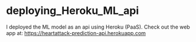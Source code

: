 # deploying_Heroku_ML_api
I deployed the ML model as an api using Heroku (PaaS). Check out the web app at: https://heartattack-prediction-api.herokuapp.com
